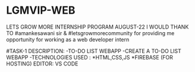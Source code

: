 # LGMVIP-WEB
LETS GROW MORE INTERNSHIP PROGRAM AUGUST-22
I WOULD THANK TO #amankesawani sir & #letsgrowmorecommunity for providing me opportunity for working as a web developer intern

#TASK-1 DESCRIPTION:
-TO-DO LIST WEBAPP
-CREATE A TO-DO LIST WEBAPP
-TECHNOLOGIES USED :
*HTML,CSS,JS
*FIREBASE (FOR HOSTING)
EDITOR: VS CODE 
